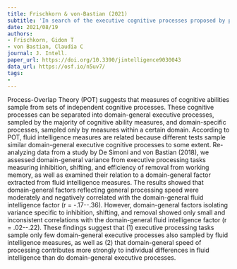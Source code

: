 ```yaml
---
title: Frischkorn & von-Bastian (2021)
subtitle: 'In search of the executive cognitive processes proposed by process-Overlap Theory'
date: 2021/08/19
authors:
- Frischkorn, Gidon T
- von Bastian, Claudia C
journal: J. Intell.
paper_url: https://doi.org/10.3390/jintelligence9030043
data_url: https://osf.io/n5uv7/
tags:
- 
---
```


Process-Overlap Theory (POT) suggests that measures of cognitive abilities sample from sets of independent cognitive processes. These cognitive processes can be separated into domain-general executive processes, sampled by the majority of cognitive ability measures, and domain-specific processes, sampled only by measures within a certain domain. According to POT, fluid intelligence measures are related because different tests sample similar domain-general executive cognitive processes to some extent. Re-analyzing data from a study by De Simoni and von Bastian (2018), we assessed domain-general variance from executive processing tasks measuring inhibition, shifting, and efficiency of removal from working memory, as well as examined their relation to a domain-general factor extracted from fluid intelligence measures. The results showed that domain-general factors reflecting general processing speed were moderately and negatively correlated with the domain-general fluid intelligence factor (r = -.17--.36). However, domain-general factors isolating variance specific to inhibition, shifting, and removal showed only small and inconsistent correlations with the domain-general fluid intelligence factor (r = .02--.22). These findings suggest that (1) executive processing tasks sample only few domain-general executive processes also sampled by fluid intelligence measures, as well as (2) that domain-general speed of processing contributes more strongly to individual differences in fluid intelligence than do domain-general executive processes.
